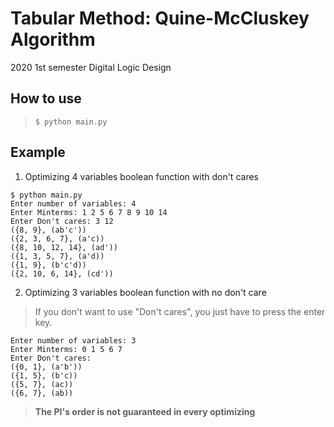 # Tabular Method: Quine-McCluskey Algorithm
2020 1st semester Digital Logic Design
## How to use
  > `$ python main.py`

## Example
1. Optimizing 4 variables boolean function with don't cares
```
$ python main.py
Enter number of variables: 4
Enter Minterms: 1 2 5 6 7 8 9 10 14
Enter Don't cares: 3 12
({8, 9}, (ab'c'))
({2, 3, 6, 7}, (a'c))
({8, 10, 12, 14}, (ad'))
({1, 3, 5, 7}, (a'd))
({1, 9}, (b'c'd))
({2, 10, 6, 14}, (cd'))
```

2. Optimizing 3 variables boolean function with no don't care
  > If you don't want to use "Don't cares", you just have to press the enter key.
```
Enter number of variables: 3
Enter Minterms: 0 1 5 6 7
Enter Don't cares: 
({0, 1}, (a'b'))
({1, 5}, (b'c))
({5, 7}, (ac))
({6, 7}, (ab))
```

> **The PI's order is not guaranteed in every optimizing**
